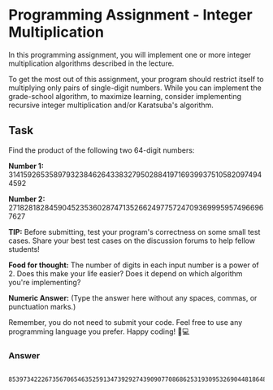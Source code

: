 # Programming Assignment - Integer Multiplication

In this programming assignment, you will implement one or more integer multiplication algorithms described in the lecture.

To get the most out of this assignment, your program should restrict itself to multiplying only pairs of single-digit numbers. While you can implement the grade-school algorithm, to maximize learning, consider implementing recursive integer multiplication and/or Karatsuba's algorithm.

## Task

Find the product of the following two 64-digit numbers:

**Number 1:** 3141592653589793238462643383279502884197169399375105820974944592

**Number 2:** 2718281828459045235360287471352662497757247093699959574966967627

**TIP:** Before submitting, test your program's correctness on some small test cases. Share your best test cases on the discussion forums to help fellow students!

**Food for thought:** The number of digits in each input number is a power of 2. Does this make your life easier? Does it depend on which algorithm you're implementing?

**Numeric Answer:** (Type the answer here without any spaces, commas, or punctuation marks.)

Remember, you do not need to submit your code. Feel free to use any programming language you prefer. Happy coding! 🚀💻



### Answer
```

8539734222673567065463525913473929274390907708686253193095326904481864813177325434676245947323784349299707034369488855815665904
```